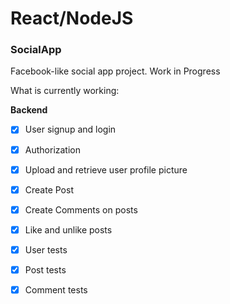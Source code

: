 
# React/NodeJS
### **SocialApp**

Facebook-like social app project. Work in Progress

What is currently working:

**Backend**
 - [x] User signup and login
 - [x] Authorization
 - [x] Upload and retrieve user profile picture
 
 - [x] Create Post
 - [x] Create Comments on posts
 - [x] Like and unlike posts
 
 - [x] User tests
 - [x] Post tests
 - [x] Comment tests


